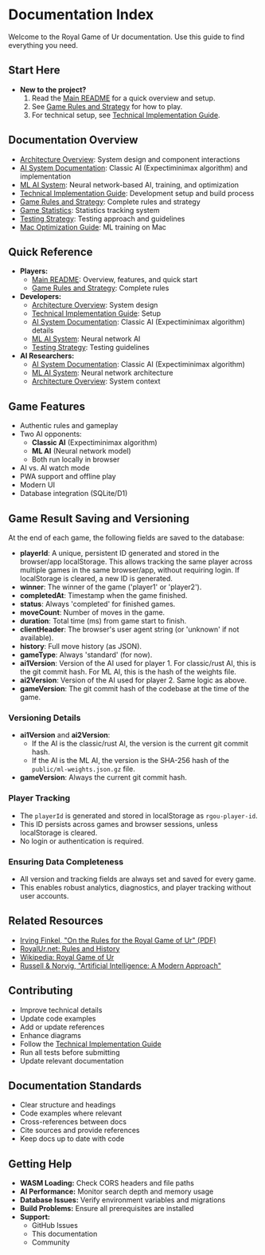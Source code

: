 # Documentation Index

Welcome to the Royal Game of Ur documentation. Use this guide to find everything you need.

## Start Here

- **New to the project?**
  1. Read the [Main README](../README.md) for a quick overview and setup.
  2. See [Game Rules and Strategy](./game-rules-strategy.md) for how to play.
  3. For technical setup, see [Technical Implementation Guide](./technical-implementation.md).

## Documentation Overview

- [Architecture Overview](./architecture-overview.md): System design and component interactions
- [AI System Documentation](./ai-system.md): Classic AI (Expectiminimax algorithm) and implementation
- [ML AI System](./ml-ai-system.md): Neural network-based AI, training, and optimization
- [Technical Implementation Guide](./technical-implementation.md): Development setup and build process
- [Game Rules and Strategy](./game-rules-strategy.md): Complete rules and strategy
- [Game Statistics](./game-statistics.md): Statistics tracking system
- [Testing Strategy](./testing-strategy.md): Testing approach and guidelines
- [Mac Optimization Guide](./mac-optimization-guide.md): ML training on Mac

## Quick Reference

- **Players:**
  - [Main README](../README.md): Overview, features, and quick start
  - [Game Rules and Strategy](./game-rules-strategy.md): Complete rules
- **Developers:**
  - [Architecture Overview](./architecture-overview.md): System design
  - [Technical Implementation Guide](./technical-implementation.md): Setup
  - [AI System Documentation](./ai-system.md): Classic AI (Expectiminimax algorithm) details
  - [ML AI System](./ml-ai-system.md): Neural network AI
  - [Testing Strategy](./testing-strategy.md): Testing guidelines
- **AI Researchers:**
  - [AI System Documentation](./ai-system.md): Classic AI (Expectiminimax algorithm)
  - [ML AI System](./ml-ai-system.md): Neural network architecture
  - [Architecture Overview](./architecture-overview.md): System context

## Game Features

- Authentic rules and gameplay
- Two AI opponents:
  - **Classic AI** (Expectiminimax algorithm)
  - **ML AI** (Neural network model)
  - Both run locally in browser
- AI vs. AI watch mode
- PWA support and offline play
- Modern UI
- Database integration (SQLite/D1)

## Game Result Saving and Versioning

At the end of each game, the following fields are saved to the database:

- **playerId**: A unique, persistent ID generated and stored in the browser/app localStorage. This allows tracking the same player across multiple games in the same browser/app, without requiring login. If localStorage is cleared, a new ID is generated.
- **winner**: The winner of the game ('player1' or 'player2').
- **completedAt**: Timestamp when the game finished.
- **status**: Always 'completed' for finished games.
- **moveCount**: Number of moves in the game.
- **duration**: Total time (ms) from game start to finish.
- **clientHeader**: The browser's user agent string (or 'unknown' if not available).
- **history**: Full move history (as JSON).
- **gameType**: Always 'standard' (for now).
- **ai1Version**: Version of the AI used for player 1. For classic/rust AI, this is the git commit hash. For ML AI, this is the hash of the weights file.
- **ai2Version**: Version of the AI used for player 2. Same logic as above.
- **gameVersion**: The git commit hash of the codebase at the time of the game.

### Versioning Details

- **ai1Version** and **ai2Version**:
  - If the AI is the classic/rust AI, the version is the current git commit hash.
  - If the AI is the ML AI, the version is the SHA-256 hash of the `public/ml-weights.json.gz` file.
- **gameVersion**: Always the current git commit hash.

### Player Tracking

- The `playerId` is generated and stored in localStorage as `rgou-player-id`.
- This ID persists across games and browser sessions, unless localStorage is cleared.
- No login or authentication is required.

### Ensuring Data Completeness

- All version and tracking fields are always set and saved for every game.
- This enables robust analytics, diagnostics, and player tracking without user accounts.

## Related Resources

- [Irving Finkel, "On the Rules for the Royal Game of Ur" (PDF)](https://www.academia.edu/15173145/On_the_Rules_for_the_Royal_Game_of_Ur)
- [RoyalUr.net: Rules and History](https://royalur.net/learn)
- [Wikipedia: Royal Game of Ur](https://en.wikipedia.org/wiki/Royal_Game_of_Ur)
- [Russell & Norvig, "Artificial Intelligence: A Modern Approach"](https://aima.cs.berkeley.edu/)

## Contributing

- Improve technical details
- Update code examples
- Add or update references
- Enhance diagrams
- Follow the [Technical Implementation Guide](./technical-implementation.md)
- Run all tests before submitting
- Update relevant documentation

## Documentation Standards

- Clear structure and headings
- Code examples where relevant
- Cross-references between docs
- Cite sources and provide references
- Keep docs up to date with code

## Getting Help

- **WASM Loading:** Check CORS headers and file paths
- **AI Performance:** Monitor search depth and memory usage
- **Database Issues:** Verify environment variables and migrations
- **Build Problems:** Ensure all prerequisites are installed
- **Support:**
  - GitHub Issues
  - This documentation
  - Community
